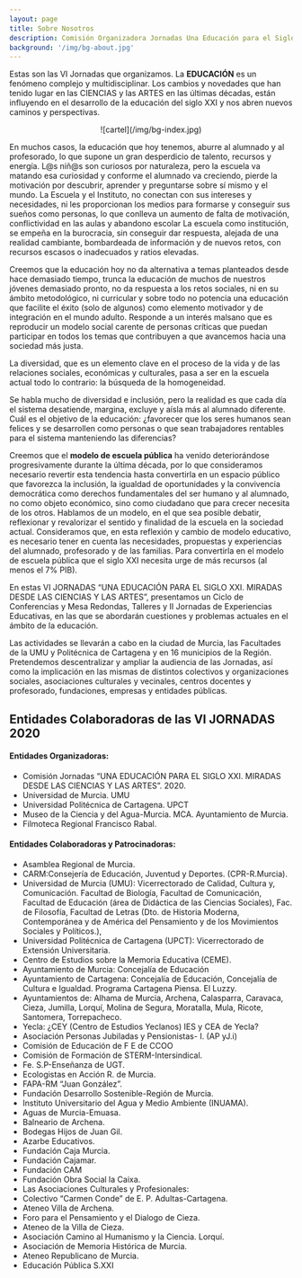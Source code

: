 ```yaml
---
layout: page
title: Sobre Nosotros
description: Comisión Organizadora Jornadas Una Educación para el Siglo XXI
background: '/img/bg-about.jpg'
---
```


Estas son las VI Jornadas que organizamos. La **EDUCACIÓN** es un fenómeno
complejo y multidisciplinar. Los cambios y novedades que han tenido lugar en las
CIENCIAS y las ARTES en las últimas décadas, están influyendo en el desarrollo de la
educación del siglo XXI y nos abren nuevos caminos y perspectivas.

<div style="text-align: center" markdown="1">
  ![cartel](/img/bg-index.jpg)
</div>

En muchos casos, la educación que hoy tenemos, aburre al alumnado y al
profesorado, lo que supone un gran desperdicio de talento, recursos y energía. L@s
niñ@s son curiosos por naturaleza, pero la escuela va matando esa curiosidad y conforme el
alumnado va creciendo, pierde la motivación por descubrir, aprender y preguntarse sobre sí
mismo y el mundo. La Escuela y el Instituto, no conectan con sus intereses y necesidades, ni
les proporcionan los medios para formarse y conseguir sus sueños como personas, lo que
conlleva un aumento de falta de motivación, conflictividad en las aulas y abandono escolar
La escuela como institución, se empeña en la burocracia, sin conseguir dar respuesta,
alejada de una realidad cambiante, bombardeada de información y de nuevos retos, con
recursos escasos o inadecuados y ratios elevadas.

Creemos que la educación hoy no da alternativa a temas planteados desde hace
demasiado tiempo, trunca la educación de muchos de nuestros jóvenes demasiado pronto,
no da respuesta a los retos sociales, ni en su ámbito metodológico, ni curricular y sobre todo
no potencia una educación que facilite el éxito (solo de algunos) como elemento motivador y
de integración en el mundo adulto. Responde a un interés malsano que es reproducir un
modelo social carente de personas críticas que puedan participar en todos los temas que
contribuyen a que avancemos hacia una sociedad más justa.

La diversidad, que es un elemento clave en el proceso de la vida y de las relaciones
sociales, económicas y culturales, pasa a ser en la escuela actual todo lo contrario: la
búsqueda de la homogeneidad.

Se habla mucho de diversidad e inclusión, pero la realidad es que cada día el sistema
desatiende, margina, excluye y aísla más al alumnado diferente. Cuál es el objetivo de la
educación: ¿favorecer que los seres humanos sean felices y se desarrollen como personas o
que sean trabajadores rentables para el sistema manteniendo las diferencias?

Creemos que el **modelo de escuela pública** ha venido deteriorándose
progresivamente durante la última década, por lo que consideramos necesario revertir esta
tendencia hasta convertirla en un espacio público que favorezca la inclusión, la igualdad de
oportunidades y la convivencia democrática como derechos fundamentales del ser humano
y al alumnado, no como objeto económico, sino como ciudadano que para crecer necesita de
los otros. Hablamos de un modelo, en el que sea posible debatir, reflexionar y revalorizar el
sentido y finalidad de la escuela en la sociedad actual. Consideramos que, en esta reflexión y
cambio de modelo educativo, es necesario tener en cuenta las necesidades, propuestas y
experiencias del alumnado, profesorado y de las familias. Para convertirla en el modelo de
escuela pública que el siglo XXI necesita urge de más recursos (al menos el 7% PIB).

En estas VI JORNADAS “UNA EDUCACIÓN PARA EL SIGLO XXI. MIRADAS
DESDE LAS CIENCIAS Y LAS ARTES”, presentamos un Ciclo de Conferencias y Mesa
Redondas, Talleres y II Jornadas de Experiencias Educativas, en las que se abordarán
cuestiones y problemas actuales en el ámbito de la educación.

Las actividades se llevarán a cabo en la ciudad de Murcia, las Facultades de la UMU
y Politécnica de Cartagena y en 16 municipios de la Región. Pretendemos descentralizar y
ampliar la audiencia de las Jornadas, así como la implicación en las mismas de distintos
colectivos y organizaciones sociales, asociaciones culturales y vecinales, centros docentes y
profesorado, fundaciones, empresas y entidades públicas.

## Entidades Colaboradoras de las VI JORNADAS 2020


#### Entidades Organizadoras:
* Comisión Jornadas “UNA EDUCACIÓN PARA EL SIGLO XXI. MIRADAS DESDE LAS CIENCIAS Y LAS ARTES”. 2020.
* Universidad de Murcia. UMU
* Universidad Politécnica de Cartagena. UPCT
* Museo de la Ciencia y del Agua-Murcia. MCA. Ayuntamiento de Murcia.
* Filmoteca Regional Francisco Rabal.

#### Entidades Colaboradoras y Patrocinadoras:

* Asamblea Regional de Murcia.
* CARM:Consejería de Educación, Juventud y Deportes. (CPR-R.Murcia).
* Universidad de Murcia (UMU): Vicerrectorado de Calidad, Cultura y,
Comunicación. Facultad de Biología, Facultad de Comunicación, Facultad de
Educación (área de Didáctica de las Ciencias Sociales), Fac. de Filosofía, Facultad de
Letras (Dto. de Historia Moderna, Contemporánea y de América del Pensamiento y de los
Movimientos Sociales y Políticos.),
* Universidad Politécnica de Cartagena (UPCT): Vicerrectorado de
Extensión Universitaria.
* Centro de Estudios sobre la Memoria Educativa (CEME).
* Ayuntamiento de Murcia: Concejalía de Educación
* Ayuntamiento de Cartagena: Concejalía de Educación, Concejalía de
Cultura e Igualdad. Programa Cartagena Piensa. El Luzzy.
* Ayuntamientos de: Alhama de Murcia, Archena, Calasparra, Caravaca,
Cieza, Jumilla, Lorquí, Molina de Segura, Moratalla, Mula, Ricote,
Santomera, Torrepacheco.
* Yecla: ¿CEY (Centro de Estudios Yeclanos) IES y CEA de Yecla?
* Asociación Personas Jubiladas y Pensionistas- I. (AP yJ.i)
* Comisión de Educación de F E de CCOO
* Comisión de Formación de STERM-Intersindical.
* Fe. S.P-Enseñanza de UGT.
* Ecologistas en Acción R. de Murcia.
* FAPA-RM “Juan González”.
* Fundación Desarrollo Sostenible-Región de Murcia.
* Instituto Universitario del Agua y Medio Ambiente (INUAMA).
* Aguas de Murcia-Emuasa.
* Balneario de Archena.
* Bodegas Hijos de Juan Gil.
* Azarbe Educativos.
* Fundación Caja Murcia.
* Fundación Cajamar.
* Fundación CAM
* Fundación Obra Social la Caixa.
* Las Asociaciones Culturales y Profesionales:
* Colectivo “Carmen Conde” de E. P. Adultas-Cartagena.
* Ateneo Villa de Archena.
* Foro para el Pensamiento y el Dialogo de Cieza.
* Ateneo de la Villa de Cieza.
* Asociación Camino al Humanismo y la Ciencia. Lorquí.
* Asociación de Memoria Histórica de Murcia.
* Ateneo Republicano de Murcia.
* Educación Pública S.XXI 
